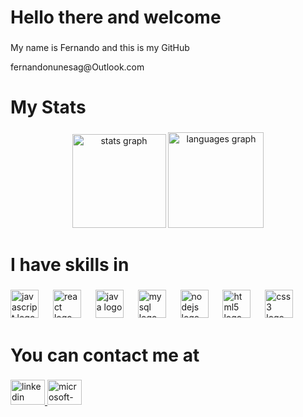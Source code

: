 <h1 align="left">Hello there and welcome</h2>

###

<p align="left">My name is Fernando and this is my GitHub</p>
<p align="left">fernandonunesag@Outlook.com</p>


###

<h1 align="left">My Stats</h2>

###

<div align="center">
  <img src="https://github-readme-stats.vercel.app/api?username=FernandoNunesAguiar&hide_title=false&hide_rank=false&show_icons=true&include_all_commits=true&count_private=true&disable_animations=false&theme=ayu-mirage&locale=en&hide_border=false&order=1" height="150" alt="stats graph"  />
  <img src="https://github-readme-stats.vercel.app/api/top-langs?username=FernandoNunesAguiar&locale=en&hide_title=false&layout=compact&card_width=320&langs_count=5&theme=ayu-mirage&hide_border=false&order=2" height="153" alt="languages graph"  />
</div>

###

<h1 align="left">I have skills in</h2>

###

<div align="left">
  <img src="https://skillicons.dev/icons?i=js" height="45" alt="javascript logo"  />
  <img width="15" />
  <img src="https://skillicons.dev/icons?i=react" height="45" alt="react logo"  />
  <img width="15" />
  <img src="https://skillicons.dev/icons?i=java" height="45" alt="java logo"  />
  <img width="15" />
  <img src="https://skillicons.dev/icons?i=mysql" height="45" alt="mysql logo"  />
  <img width="15" />
  <img src="https://skillicons.dev/icons?i=nodejs" height="45" alt="nodejs logo"  />
  <img width="15" />
  <img src="https://skillicons.dev/icons?i=html" height="45" alt="html5 logo"  />
  <img width="15" />
  <img src="https://skillicons.dev/icons?i=css" height="45" alt="css3 logo"  />
</div>

###

<h1 align="left">You can contact me at</h2>

###

<div align="left">
  <a href="https://www.linkedin.com/in/fernandonunesdeaguiar" target="_blank">
    <img src="https://raw.githubusercontent.com/maurodesouza/profile-readme-generator/master/src/assets/icons/social/linkedin/default.svg" width="55" height="40" alt="linkedin logo"  />
  </a>
  <a href="fernandonunesag@outlook.com" target="_blank">
    <img src="https://raw.githubusercontent.com/maurodesouza/profile-readme-generator/master/src/assets/icons/social/microsoft-outlook/default.svg" width="55" height="40" alt="microsoft-outlook logo"  />
  </a>
</div>

###
